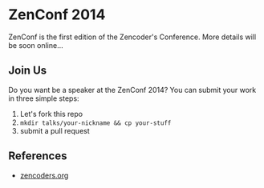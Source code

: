# ZenConf 2014

ZenConf is the first edition of the Zencoder's Conference.
More details will be soon online...

## Join Us

Do you want be a speaker at the ZenConf 2014? You can submit your work in three simple steps:

1. Let's fork this repo
1. `mkdir talks/your-nickname && cp your-stuff`
1. submit a pull request

## References

* [zencoders.org](http://zencoders.org/) 
